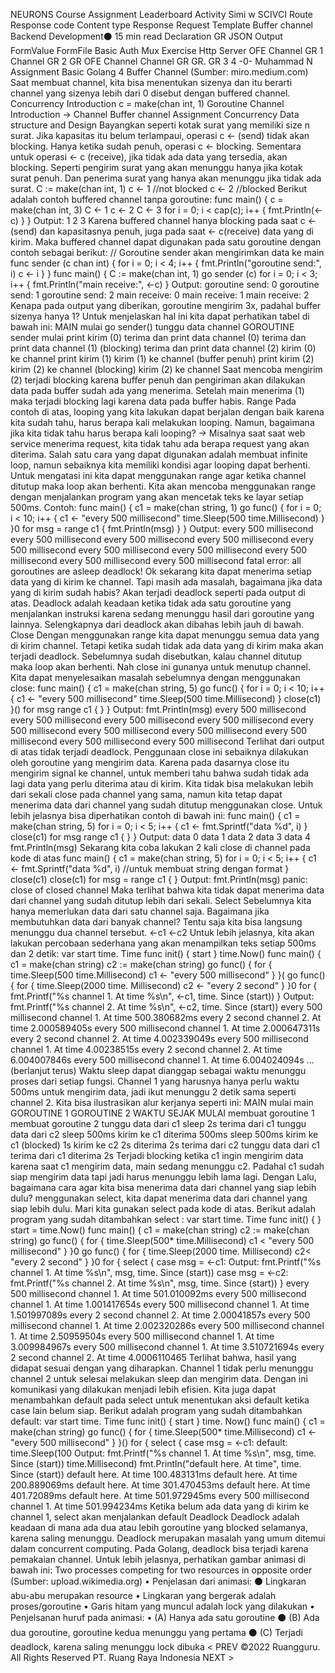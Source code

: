 
NEURONS
Course Assignment Leaderboard Activity
Simi w SCIVCI
Route
Response code
Content type
Response
Request
Template
Buffer channel
Backend Development⚫ 15 min read
Declaration
GR
JSON Output
FormValue
FormFile
Basic Auth
Mux
Exercise Http Server
OFE
Channel
GR
1
Channel
GR
2
GR
OFE
Channel
Channel
GR
GR.
GR
3
4
-0-
Muhammad N
Assignment Basic Golang 4
Buffer Channel (Sumber: miro.medium.com)
Saat membuat channel, kita bisa menentukan sizenya dan itu berarti channel yang sizenya lebih dari 0 disebut dengan buffered channel.
Concurrency
Introduction
c = make(chan int, 1)
Goroutine
Channel
Introduction →
Channel
Buffer channel
Assignment Concurrency
Data structure and Design
Bayangkan seperti kotak surat yang memiliki size n surat. Jika kapasitas itu belum terlampaui, operasi c <- (send) tidak akan blocking. Hanya ketika sudah penuh, operasi c <- blocking. Sementara untuk operasi <- c (receive), jika tidak ada data yang tersedia, akan blocking.
Seperti pengirim surat yang akan menunggu hanya jika kotak surat penuh. Dan penerima surat yang hanya akan menunggu jika tidak ada surat.
C := make(chan int, 1)
c <- 1 //not blocked
c <- 2 //blocked
Berikut adalah contoh buffered channel tanpa goroutine:
func main() {
c = make(chan int, 3)
C <- 1
c <- 2
C <- 3
for i = 0; i < cap(c); i++ {
fmt.Println(<-c)
}
}
Output:
1
2
3
Karena buffered channel hanya blocking pada saat c <- (send) dan kapasitasnya penuh, juga pada saat <- c(receive) data yang di kirim. Maka buffered channel dapat digunakan pada satu goroutine dengan contoh sebagai berikut:
// Goroutine sender akan mengirimkan data ke main
func sender (c chan int) {
for i = 0; i < 4; i++ {
fmt.Println("goroutine send:", i)
c <- i
}
}
func main() {
C := make(chan int, 1)
go sender (c)
for i = 0; i < 3; i++ {
fmt.Println("main receive:", <-c)
}
Output:
goroutine send: 0
goroutine send: 1
goroutine send: 2
main receive: 0
main receive: 1
main receive: 2
Kenapa pada output yang diberikan, goroutine mengirim 3x, padahal buffer sizenya hanya 1? Untuk menjelaskan hal ini kita dapat perhatikan tabel di bawah ini:
MAIN
mulai
go sender()
tunggu data channel
GOROUTINE
sender mulai
print kirim (0)
terima dan print data channel (0)
terima dan print data channel (1) (blocking)
terima dan print data channel (2)
kirim (0) ke channel
print kirim (1)
kirim (1) ke channel (buffer penuh)
print kirim (2)
kirim (2) ke channel (blocking)
kirim (2) ke channel
Saat mencoba mengirim (2) terjadi blocking karena buffer penuh dan pengiriman akan dilakukan data pada buffer sudah ada yang menerima. Setelah main menerima (1) maka terjadi blocking lagi karena data pada buffer habis.
Range
Pada contoh di atas, looping yang kita lakukan dapat berjalan dengan baik karena kita sudah tahu, harus berapa kali melakukan looping. Namun, bagaimana jika kita tidak tahu harus berapa kali looping? → Misalnya saat saat web service menerima request, kita tidak tahu ada berapa request yang akan diterima. Salah satu cara yang dapat digunakan adalah membuat infinite loop, namun sebaiknya kita memiliki kondisi agar looping dapat berhenti. Untuk mengatasi ini kita dapat menggunakan range <nama channel> agar ketika channel ditutup maka loop akan berhenti.
Kita akan mencoba menggunakan range dengan menjalankan program yang akan mencetak teks ke layar setiap 500ms. Contoh:
func main() {
c1 = make(chan string, 1)
go func() {
for i = 0; i < 10; i++ {
c1 <- "every 500 millisecond"
time.Sleep(500 time.Millisecond)
}
}0
for msg = range c1 {
fmt.Println(msg)
}
}
Output:
every 500 millisecond
every 500 millisecond
every 500 millisecond every 500 millisecond every 500 millisecond every 500 millisecond every 500 millisecond every 500 millisecond every 500 millisecond
every 500 millisecond
fatal error: all goroutines are asleep deadlock!
Ok sekarang kita dapat menerima setiap data yang di kirim ke channel. Tapi masih ada masalah, bagaimana jika data yang di kirim sudah habis? Akan terjadi deadlock seperti pada output di atas. Deadlock adalah keadaan ketika tidak ada satu goroutine yang menjalankan instruksi karena sedang menunggu hasil dari goroutine yang lainnya.
Selengkapnya dari deadlock akan dibahas lebih jauh di bawah.
Close
Dengan menggunakan range kita dapat menunggu semua data yang di kirim channel. Tetapi ketika sudah tidak ada data yang di kirim maka akan terjadi deadlock. Sebelumnya sudah disebutkan, kalau channel ditutup maka loop akan berhenti. Nah close ini gunanya untuk menutup channel. Kita dapat menyelesaikan masalah sebelumnya dengan menggunakan close:
func main() {
c1 = make(chan string, 5)
go func() {
for i = 0; i < 10; i++ {
c1 <- "every 500 millisecond"
time.Sleep(500 time.Millisecond)
}
close(c1)
}()
for msg range c1 {
}
}
Output:
fmt.Println(msg)
every 500 millisecond
every 500 millisecond every 500 millisecond every 500 millisecond every 500 millisecond every 500 millisecond every 500 millisecond every 500 millisecond every 500 millisecond
every 500 millisecond
Terlihat dari output di atas tidak terjadi deadlock.
Penggunaan close ini sebaiknya dilakukan oleh goroutine yang mengirim data. Karena pada dasarnya close itu mengirim signal ke channel, untuk memberi tahu bahwa sudah tidak ada lagi data yang perlu diterima atau di kirim.
Kita tidak bisa melakukan lebih dari sekali close pada channel yang sama, namun kita tetap dapat menerima data dari channel yang sudah ditutup menggunakan close. Untuk lebih jelasnya bisa diperhatikan contoh di bawah ini:
func main() {
c1 = make(chan string, 5)
for i = 0; i < 5; i++ {
c1 <- fmt.Sprintf("data %d", i)
}
close(c1)
for msg range c1 {
}
}
Output:
data 0 data 1
data 2
data 3
data 4
fmt.Println(msg)
Sekarang kita coba lakukan 2 kali close di channel pada kode di atas
func main() {
c1 = make(chan string, 5)
for i = 0; i < 5; i++ {
c1 <- fmt.Sprintf("data %d", i) //untuk membuat string dengan format
}
close(c1)
close(c1)
for msg = range c1 {
}
Output:
fmt.Println(msg)
panic: close of closed channel
Maka terlihat bahwa kita tidak dapat menerima data dari channel yang sudah ditutup lebih dari sekali.
Select
Sebelumnya kita hanya memerlukan data dari satu channel saja. Bagaimana jika membutuhkan data dari banyak channel? Tentu saja kita bisa langsung menunggu dua channel tersebut.
<-c1
<-c2
Untuk lebih jelasnya, kita akan lakukan percobaan sederhana yang akan menampilkan teks setiap 500ms dan 2 detik:
var start time. Time
func init() {
start
}
time.Now()
func main() {
c1 = make(chan string)
c2 := make(chan string)
go func() {
for {
time.Sleep(500
time.Millisecond)
c1 <- "every 500 millisecond"
}
}(
go func() {
for {
time.Sleep(2000 time. Millisecond)
c2 <- "every 2 second"
}
}0
for {
fmt.Printf("%s channel 1. At time %s\n", <-c1, time. Since (start))
}
Output:
fmt.Printf("%s channel 2. At time %s\n", <-c2, time. Since (start))
every 500 millisecond channel 1. At time 500.380682ms every 2 second channel 2. At time 2.000589405s every 500 millisecond channel 1. At time 2.000647311s every 2 second channel 2. At time 4.002339049s every 500 millisecond channel 1. At time 4.00238515s every 2 second channel 2. At time 6.004007846s every 500 millisecond channel 1. At time 6.004024094s
... (berlanjut terus)
Waktu sleep dapat dianggap sebagai waktu menunggu proses dari setiap fungsi.
Channel 1 yang harusnya hanya perlu waktu 500ms untuk mengirim data, jadi ikut menunggu 2 detik sama seperti channel 2. Kita bisa ilustrasikan alur kerjanya seperti ini:
MAIN mulai main
GOROUTINE 1
GOROUTINE 2
WAKTU SEJAK MULAI
membuat goroutine 1
membuat goroutine 2 tunggu data dari c1
sleep 2s
terima dari c1 tunggu data dari c2
sleep 500ms kirim ke c1 diterima
500ms
sleep 500ms
kirim ke c1 (blocked)
1s
kirim ke c2
2s
diterima
2s
terima dari c2
tunggu data dari c1
terima dari c1
diterima
2s
Terjadi blocking ketika c1 ingin mengirim data karena saat c1 mengirim data, main sedang menunggu c2. Padahal c1 sudah siap mengirim data tapi jadi harus menunggu lebih lama lagi.
Dengan
Lalu, bagaimana cara agar kita bisa menerima data dari channel yang siap lebih dulu? menggunakan select, kita dapat menerima data dari channel yang siap lebih dulu. Mari kita gunakan select pada kode di atas.
Berikut adalah program yang sudah ditambahkan select :
var start time. Time
func init() {
}
start = time.Now()
func main() {
c1 = make(chan string)
c2 := make(chan string)
go func() {
for
{
time.Sleep(500* time.Millisecond)
c1 < "every 500 millisecond"
}
}0
go func() {
for {
time.Sleep(2000 time. Millisecond)
c2< "every 2 second"
}
}0
for {
select {
case msg = <-c1:
Output:
fmt.Printf("%s channel 1. At time %s\n", msg, time. Since (start)) case msg = <-c2:
fmt.Printf("%s channel 2. At time %s\n", msg, time. Since (start))
}
every 500 millisecond channel 1. At time 501.010092ms every 500 millisecond channel 1. At time 1.001417654s every 500 millisecond channel 1. At time 1.501997089s every 2 second channel 2. At time 2.00041857s every 500 millisecond channel 1. At time 2.002320286s every 500 millisecond channel 1. At time 2.50959504s every 500 millisecond channel 1. At time 3.009984967s every 500 millisecond channel 1. At time 3.510721694s every 2 second channel 2. At time 4.0006110465
Terlihat bahwa, hasil yang didapat sesuai dengan yang diharapkan.
Channel 1 tidak perlu menunggu channel 2 untuk selesai melakukan sleep dan mengirim data. Dengan ini komunikasi yang dilakukan menjadi lebih efisien. Kita juga dapat menambahkan default pada select untuk menentukan aksi default ketika case lain belum siap.
Berikut adalah program yang sudah ditambahkan default:
var start time. Time
func init() {
start
}
time. Now()
func main() {
c1 = make(chan string)
go func() {
for
{
time.Sleep(500* time.Millisecond)
c1 <- "every 500 millisecond"
}
}()
for {
select {
case msg = <-c1:
default:
time.Sleep(100
Output:
fmt.Printf("%s channel 1. At time %s\n", msg, time. Since (start))
time.Millisecond)
fmt.Println("default here. At time", time. Since (start))
default here. At time 100.483131ms
default here. At time 200.889069ms
default here. At time 301.470453ms default here. At time 401.72089ms
default here. At time 501.972945ms
every 500 millisecond channel 1. At time 501.994234ms
Ketika belum ada data yang di kirim ke channel 1, select akan menjalankan default
Deadlock Deadlock adalah keadaan di mana ada dua atau lebih goroutine yang blocked selamanya, karena saling menunggu. Deadlock merupakan masalah yang umum ditemui dalam concurrent computing. Pada Golang, deadlock bisa terjadi karena pemakaian channel. Untuk lebih jelasnya, perhatikan gambar animasi di bawah ini:
Two processes competing for two resources in opposite order (Sumber: upload.wikimedia.org)
• Penjelasan dari animasi:
⚫ Lingkaran abu-abu merupakan resource
• Lingkaran yang bergerak adalah proses/goroutine
• Garis hitam yang muncul adalah lock yang dilakukan
• Penjelsanan huruf pada animasi:
• (A) Hanya ada satu goroutine
⚫ (B) Ada dua goroutine, goroutine kedua menunggu yang pertama
⚫ (C) Terjadi deadlock,
karena saling menunggu lock dibuka
< PREV
©2022 Ruangguru. All Rights Reserved PT. Ruang Raya Indonesia
NEXT >